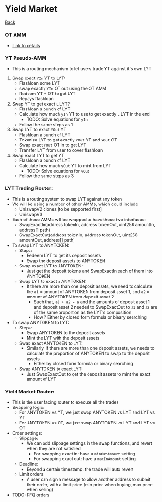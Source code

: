 # Yield Market
[Back](PendleV2.md)

### OT AMM
* [Link to details](OT_AMM.md)

### YT Pseudo-AMM
* This is a routing mechanism to let users trade YT against it's own LYT
1. Swap exact `YIn` YT to LYT:
   * Flashloan some LYT
   * swap exactly `YIn` OT out using the OT AMM
   * Redeem YT + OT to get LYT
   * Repays flashloan
2. Swap YT to get exact `L` LYT?
   * Flashloan a bunch of LYT
   * Calculate how much `yIn` YT to use to get exactly `L` LYT in the end
     * TODO: Solve equations for `yIn`
   * Follow the same steps as 1
3. Swap LYT to exact `YOut` YT
   * Flashloan a bunch of LYT
   * Tokenise LYT to get exactly `YOut` YT and `YOut` OT
   * Swap exact `YOut` OT in to get LYT
   * Transfer LYT from user to cover flashloan
4. Swap exact LYT to get YT
   * Flashloan a bunch of LYT
   * Calculate how much `yOut` YT to mint from LYT
     * TODO: Solve equations for `yOut`
   * Follow the same steps as 3

### LYT Trading Router:
* This is a routing system to swap LYT against any token
* We will be using a number of other AMMs, which could include
  * UniswapV2 clones [to be supported first]
  * UniswapV3
* Each of these AMMs will be wrapped to have these two interfaces:
  * SwapExactIn(address tokenIn, address tokenOut, uint256 amountIn, address[] path)
  * SwapExactOut(address tokenIn, address tokenOut, uint256 amountOut, address[] path)
* To swap LYT to ANYTOKEN:
  * Steps:
    * Redeem LYT to get its deposit assets
    * Swap the deposit assets to ANYTOKEN
  * Swap exact LYT to ANYTOKEN:
    * Just get the deposit tokens and SwapExactIn each of them into ANYTOKEN
  * Swap LYT to exact `a` ANYTOKEN:
    * If there are more than one deposit assets, we need to calculate the `a1` = amount of ANYTOKEN from deposit asset 1, and `a2` = amount of ANYTOKEN from deposit asset 2
      * Such that, `a1 + a2 = a` and the amounts of deposit asset 1 and deposit asset 2 needed to SwapExactOut to `a1` and `a2` are of the same proportion as the LYT's composition
      * How ? Either by closed form formula or binary searching
* To swap ANYTOKEN to LYT:
  * Steps:
    * Swap ANYTOKEN to the deposit assets
    * Mint the LYT with the deposit assets
  * Swap exact ANYTOKEN to LYT:
    * Similarly, if there are more than one deposit assets, we needs to calculate the proportion of ANYTOKEN to swap to the deposit assets
      * Either by closed form formula or binary searching
  * Swap ANYTOKEN to exact LYT:
    * Just SwapExactOut to get the deposit assets to mint the exact amount of LYT

### Yield Market Router:
* This is the user facing router to execute all the trades
* Swapping logic:
  * For ANYTOKEN vs YT, we just swap ANYTOKEN vs LYT and LYT vs YT
  * For ANYTOKEN vs OT, we just swap ANYTOKEN vs LYT and LYT vs OT
* Order settings:
  * Slippage:
    * We can add slippage settings in the swap functions, and revert when they are not satisfied
      * For swapping exact in: have a `minOutAmount` setting
      * For swapping exact out: have a `maxInAmount` setting
  * Deadline:
    * Beyond a certain timestamp, the trade will auto revert
  * Limit orders:
    * A user can sign a message to allow another address to submit their order, with a limit price (min price when buying, max price when selling)
* TODO: RFQ orders

